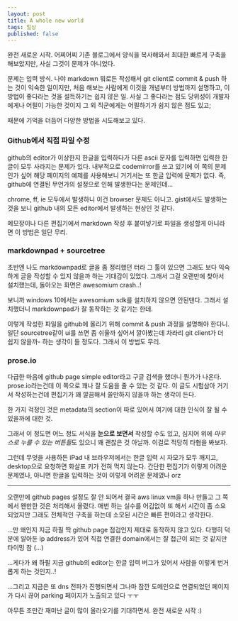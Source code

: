 ```yaml
---
layout: post
title: A whole new world
tags: 일상
published: false
---
```


완전 새로운 시작.
어찌어찌 기존 블로그에서 양식을 복사해와서 최대한 빠르게 구축을 해보았지만, 사실 그것이 문제가 아니었다.

문제는 입력 방식. 나야 markdown 뭐로든 작성해서 git client로 commit & push 하는 것이 익숙한 일이지만, 처음 해보는 사람에게 이것을 개념부터 방법까지 설명하고, 이 방법이 좋다라는 것을 설득하기는 쉽지 않은 일. 사실 그 좋다라는 점도 당위성이 개발자에게나 어필이 가능한 것이지 그 외 직군에게는 어필하기가 쉽지 않은 점도 있고;

때문에 기억을 더듬어 다양한 방법을 시도해보고 있다.

### Github에서 직접 파일 수정

github의 editor가 이상한지 한글을 입력하다가 다른 ascii 문자를 입력하면 입력한 한글이 모두 사라지는 문제가 있다. 내부적으로 codemirror를 쓰고 있기에 이 쪽의 문제인가 싶어 해당 페이지의 예제를 사용해보니 거기서는 또 한글 입력에 문제가 없다. 즉, github에 연결된 무언가의 설정으로 인해 발생한다는 문제인데...

chrome, ff, ie 모두에서 발생하니 이건 browser 문제도 아니고. gist에서도 발생하는 것을 보니 github 내의 모든 editor에서 발생하는 현상인 것 같다.

메모장이나 다른 편집기에서 markdown 작성 후 붙여넣기로 파일을 생성할게 아니라면 이 방법은 일단 무리.

### markdownpad + sourcetree

초반엔 나도 markdownpad로 글을 좀 정리했던 터라 그 툴이 있으면 그래도 보다 익숙하게 글을 작성할 수 있지 않을까 하는 기대감이 있었다. 그래서 그걸 오랜만에 찾아서 설치했는데, 돌아오는 화면은 awesomium crash..!

보니까 windows 10에서는 awesomium sdk를 설치하지 않으면 안된댄다. 그래서 설치했더니 markdownpad가 잘 동작하는 것 같기는 한데.

이렇게 작성한 파일을 github에 올리기 위해 commit & push 과정을 설명해야 한다니. 일단 sourcetree같이 ui를 쓰면 좀 쉬울까 싶어서 깔아봤는데 차라리 git client가 더 쉽지 않을까- 하는 생각이 들 정도다. 그래서 이 방법도 무리.

### prose.io

다급한 마음에 github page simple editor라고 구글 검색을 했더니 뭔가가 나온다. prose.io라는건데 이 쪽으로 꽤나 잘 도움을 줄 수 있는 것 같다. 이 글도 시험삼아 거기서 작성하는건데 편집기가 꽤 깔끔해서 쓸만하지 않을까 하는 생각이 든다.

한 가지 걱정인 것은 metadata의 section이 따로 있어서 여기에 대한 인식이 잘 될 수 있을까에 대한 것.

그래서 이 정도면 어느 정도 서식을 **눈으로 보면서** 작성할 수도 있고, 심지어 위에 *마우스로 누를 수 있는 버튼들*도 있으니 꽤 괜찮은 것 아닐까. 이걸로 적당히 타협을 봐보자.

그런데 무엇을 사용하든 iPad 내 브라우저에서는 한글 입력 시 자모가 모두 깨지고, desktop으로 요청하면 화살표 키가 전혀 먹지 않는다. 간단한 편집기가 이렇게 어려운 문제였나, 아니면 한글을 입력하는 것이 이렇게 어려운 문제였나 orz

-----

오랜만에 github pages 설정도 잘 안 되어서 결국 aws linux vm을 하나 만들고 그 쪽에서 왠만한 것은 처리해서 올렸다. 매번 하는 실수를 어김없이 또 해서 시간이 좀 소요되었지만 그래도 전체적인 구축을 하는데 소모된 시간은 빠른 편이라고 생각한다.

...만 왜인지 지금 하필 딱 github page 점검인지 제대로 동작하지 않고 있다. 다행히 덕분에 알아둔 ip address가 있어 직접 연결한 domain에서는 잘 접근이 되는 것 같지만 타이밍 참 (...)

...게다가 왜 하필 지금 github의 editor는 한글 입력 버그가 있어서 사람을 이렇게 번거롭게 하는 것인지..!

...그리고 지금은 또 dns 전파가 진행되면서 그나마 잠깐 도메인으로 연결되었던 페이지가 다시 끊어 parking 페이지가 노출되고 있다 ㅜㅜ

아무튼 조만간 재미난 글이 많이 올라오기를 기대하면서. 완전 새로운 시작 :)
